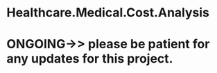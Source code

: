 # Healthcare.Medical.Cost.Analysis

# ONGOING->> please be patient for any updates for this project.

